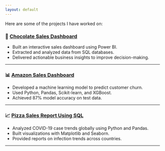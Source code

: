 ```yaml
---
layout: default
---
```


Here are some of the projects I have worked on:


### 🎯 [Chocolate Sales Dashboard](https://github.com/Anthonyomowumi/github.io/blob/main/CHOCOLATE.png)
- Built an interactive sales dashboard using Power BI.
- Extracted and analyzed data from SQL databases.
- Delivered actionable business insights to improve decision-making.

---

### 📊 [Amazon Sales Dashboard](https://github.com/Anthonyomowumi/github.io/blob/main/AMAZON.png)
- Developed a machine learning model to predict customer churn.
- Used Python, Pandas, Scikit-learn, and XGBoost.
- Achieved 87% model accuracy on test data.

---

### 📈 [Pizza Sales Report Using SQL](https://github.com/Anthonyomowumi/github.io/blob/main/Pizza%20Sales.sql)
- Analyzed COVID-19 case trends globally using Python and Pandas.
- Built visualizations with Matplotlib and Seaborn.
- Provided reports on infection trends across countries.

---


